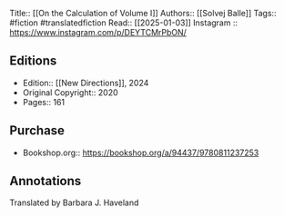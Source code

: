 Title:: [[On the Calculation of Volume I]]
Authors:: [[Solvej Balle]]
Tags:: #fiction #translatedfiction 
Read:: [[2025-01-03]]
Instagram :: https://www.instagram.com/p/DEYTCMrPbON/
## Editions
- Edition:: [[New Directions]], 2024
- Original Copyright:: 2020
- Pages:: 161

## Purchase
* Bookshop.org:: https://bookshop.org/a/94437/9780811237253
## Annotations
Translated by Barbara J. Haveland